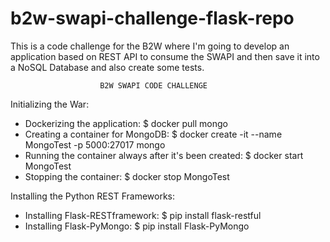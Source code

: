 # b2w-swapi-challenge-flask-repo
This is a code challenge for the B2W where I'm going to develop an application based on REST API to consume the SWAPI and then save it into a NoSQL Database and also create some tests.


                        B2W SWAPI CODE CHALLENGE

Initializing the War:

 - Dockerizing the application: $ docker pull mongo
 - Creating a container for MongoDB: $ docker create -it --name MongoTest -p 5000:27017 mongo
 - Running the container always after it's been created: $ docker start MongoTest
 - Stopping the container: $ docker stop MongoTest


Installing the Python REST Frameworks:

 - Installing Flask-RESTframework: $ pip install flask-restful
 - Installing Flask-PyMongo: $ pip install Flask-PyMongo
